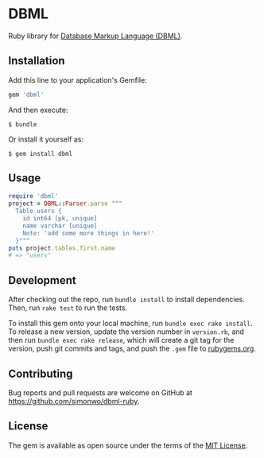 # DBML

Ruby library for [Database Markup Language (DBML)](https://www.dbml.org/).

## Installation

Add this line to your application's Gemfile:

```ruby
gem 'dbml'
```

And then execute:

    $ bundle

Or install it yourself as:

    $ gem install dbml

## Usage

```ruby
require 'dbml'
project = DBML::Parser.parse """
  Table users {
    id int64 [pk, unique]
    name varchar [unique]
    Note: 'add some more things in here!'
  }"""
puts project.tables.first.name
# => "users"
```

## Development

After checking out the repo, run `bundle install` to install dependencies. Then, run `rake test` to run the tests.

To install this gem onto your local machine, run `bundle exec rake install`. To release a new version, update the version number in `version.rb`, and then run `bundle exec rake release`, which will create a git tag for the version, push git commits and tags, and push the `.gem` file to [rubygems.org](https://rubygems.org).

## Contributing

Bug reports and pull requests are welcome on GitHub at https://github.com/simonwo/dbml-ruby.

## License

The gem is available as open source under the terms of the [MIT License](https://opensource.org/licenses/MIT).
